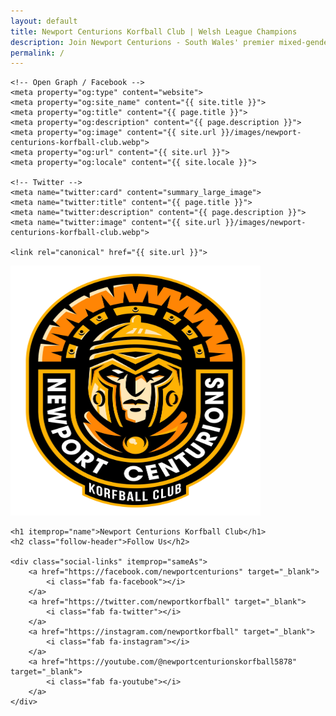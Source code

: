 ```yaml
---
layout: default
title: Newport Centurions Korfball Club | Welsh League Champions
description: Join Newport Centurions - South Wales' premier mixed-gender korfball team. Weekly training at John Frost School. Welsh League Champions 2022-2025.
permalink: /
---
```


<head>
    <meta charset="utf-8">
    <meta name="viewport" content="width=device-width, initial-scale=1">
    <meta name="description" content="{{ page.description }}">
    <meta name="keywords" content="{{ site.keywords }}">
    <meta name="author" content="{{ site.author }}">
    <meta name="robots" content="index, follow">

    <!-- Open Graph / Facebook -->
    <meta property="og:type" content="website">
    <meta property="og:site_name" content="{{ site.title }}">
    <meta property="og:title" content="{{ page.title }}">
    <meta property="og:description" content="{{ page.description }}">
    <meta property="og:image" content="{{ site.url }}/images/newport-centurions-korfball-club.webp">
    <meta property="og:url" content="{{ site.url }}">
    <meta property="og:locale" content="{{ site.locale }}">

    <!-- Twitter -->
    <meta name="twitter:card" content="summary_large_image">
    <meta name="twitter:title" content="{{ page.title }}">
    <meta name="twitter:description" content="{{ page.description }}">
    <meta name="twitter:image" content="{{ site.url }}/images/newport-centurions-korfball-club.webp">

    <link rel="canonical" href="{{ site.url }}">
</head>

<script type="application/ld+json">
{
  "@context": "https://schema.org",
  "@type": "SportsTeam",
  "name": "Newport Centurions Korfball Club",
  "image": "{{ site.url }}/images/newport-centurions-korfball-club.webp",
  "description": "{{ page.description }}",
  "url": "{{ site.url }}",
  "sport": "Korfball",
  "location": {
    "@type": "Place",
    "name": "John Frost School",
    "address": {
      "@type": "PostalAddress",
      "streetAddress": "Lighthouse Road",
      "addressLocality": "Newport",
      "addressRegion": "Wales",
      "postalCode": "NP10 8YD",
      "addressCountry": "GB"
    }
  },
  "sameAs": [
    "https://facebook.com/{{ site.social.facebook }}",
    "https://twitter.com/{{ site.social.twitter }}",
    "https://instagram.com/{{ site.social.instagram }}",
    "https://youtube.com/{{ site.social.youtube }}"
  ]
}
</script>

<main itemscope itemtype="https://schema.org/SportsTeam">
    <img
        src="images/newport-centurions-korfball-club.webp"
        alt="Newport Centurions Korfball Club - Welsh League Champions"
        class="logo"
        width="400"
        height="400"
        loading="eager"
        itemprop="image"
    >

    <h1 itemprop="name">Newport Centurions Korfball Club</h1>
    <h2 class="follow-header">Follow Us</h2>

    <div class="social-links" itemprop="sameAs">
        <a href="https://facebook.com/newportcenturions" target="_blank">
            <i class="fab fa-facebook"></i>
        </a>
        <a href="https://twitter.com/newportkorfball" target="_blank">
            <i class="fab fa-twitter"></i>
        </a>
        <a href="https://instagram.com/newportkorfball" target="_blank">
            <i class="fab fa-instagram"></i>
        </a>
        <a href="https://youtube.com/@newportcenturionskorfball5878" target="_blank">
            <i class="fab fa-youtube"></i>
        </a>
    </div>
</main>

<link rel="stylesheet" href="https://cdnjs.cloudflare.com/ajax/libs/font-awesome/6.6.0/css/all.min.css" integrity="sha512-Kc323vGBEqzTmouAECnVceyQqyqdsSiqLQISBL29aUW4U/M7pSPA/gEUZQqv1cwx4OnYxTxve5UMg5GT6L4JJg==" crossorigin="anonymous" referrerpolicy="no-referrer" />
<script async src="https://cdnjs.cloudflare.com/ajax/libs/font-awesome/6.7.2/js/all.min.js" integrity="sha512-b+nQTCdtTBIRIbraqNEwsjB6UvL3UEMkXnhzd8awtCYh0Kcsjl9uEgwVFVbhoj3uu1DO1ZMacNvLoyJJiNfcvg==" crossorigin="anonymous" referrerpolicy="no-referrer"></script>